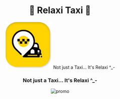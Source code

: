 <h1 align="center">
 🏁 Relaxi Taxi 🏁
</h1>
<p align="center">
  <img src="repo_assets/1.png" alt="logo" height="150"/>
   Not just a Taxi... It's Relaxi ^_- 
</p>

<h3 align="center">
 Not just a Taxi... It's Relaxi ^_- 
</h3>
<div align="center">
  <img src="repo_assets/app_promo.png" alt="promo" />
 </div>
